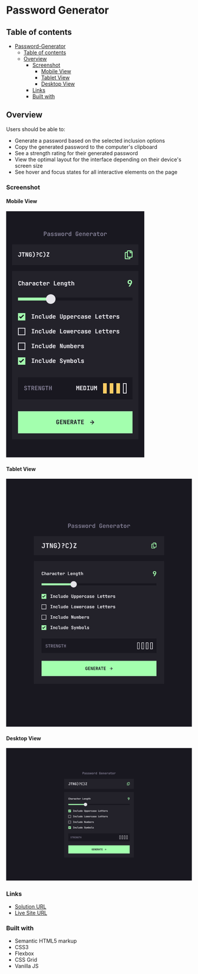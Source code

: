 # Password Generator

## Table of contents

- [Password-Generator](#password-generator)
  - [Table of contents](#table-of-contents)
  - [Overview](#overview)
    - [Screenshot](#screenshot)
      - [Mobile View](#mobile-view)
      - [Tablet View](#tablet-view)
      - [Desktop View](#desktop-view)
    - [Links](#links)
    - [Built with](#built-with)


## Overview

Users should be able to:

- Generate a password based on the selected inclusion options
- Copy the generated password to the computer's clipboard
- See a strength rating for their generated password
- View the optimal layout for the interface depending on their device's screen size
- See hover and focus states for all interactive elements on the page

### Screenshot

#### Mobile View
![](./mobile-view.png)

#### Tablet View

![](./tablet-view.png)

#### Desktop View

![](./desktop-view.png)


### Links

- [Solution URL](https://github.com/MoayyadShahid/Password-Generator)
- [Live Site URL](https://moayyadshahid.github.io/Password-Generator/)

### Built with

- Semantic HTML5 markup
- CSS3
- Flexbox
- CSS Grid
- Vanilla JS
